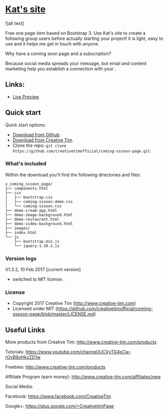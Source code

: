 # [Kat's site]()

![alt text]

Free one page item based on Bootstrap 3. Use Kat's site to create a following group users before actually starting your project! it is light, easy to use and it helps me get in touch with anyone.

Why have a coming soon page and a subscription?

Because social media spreads your message, but email and content marketing help you establish a connection with your .


## Links:

+ [Live Preview](http://demos.creative-tim.com/coming-sssoon-demo-image-background)

## Quick start

Quick start options:

- [Download from Github](https://github.com/creativetimofficial/coming-sssoon-page.git).
- [Download from Creative Tim](https://www.creative-tim.com/product/coming-sssoon-page).
- Clone the repo: `git clone https://github.com/creativetimofficial/coming-sssoon-page.git`.


### What's included

Within the download you'll find the following directories and files:

```
x_coming_sssoon_page/
├── components.html
├── css
│   ├── bootstrap.css
│   ├── coming-sssoon-demo.css
│   └── coming-sssoon.css
├── demo-cream-app.html
├── demo-image-background.html
├── demo-restaurant.html
├── demo-video-background.html
├── images/
├── index.html
└── js
    ├── bootstrap.min.js
    └── jquery-1.10.2.js

```

### Version logs

V1.3.2, 10 Feb 2017 [current version]
- switched to MIT license .


### License

- Copyright 2017 Creative Tim (http://www.creative-tim.com)
- Licensed under MIT (https://github.com/creativetimofficial/coming-sssoon-page/blob/master/LICENSE.md)


## Useful Links

More products from Creative Tim: <http://www.creative-tim.com/products>

Tutorials: <https://www.youtube.com/channel/UCVyTG4sCw-rOvB9oHkzZD1w>

Freebies: <http://www.creative-tim.com/products>

Affiliate Program (earn money): <http://www.creative-tim.com/affiliates/new>

Social Media:


Facebook: <https://www.facebook.com/CreativeTim>

Google+: <https://plus.google.com/+CreativetimPage>

